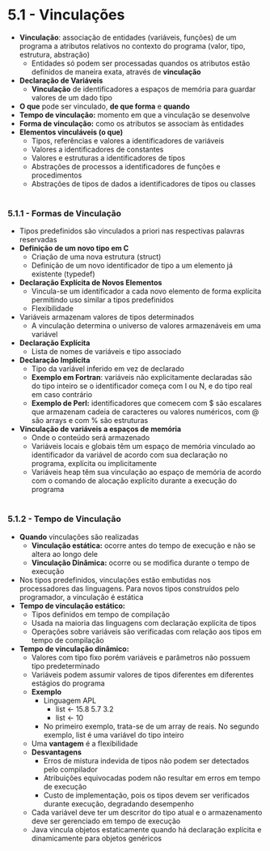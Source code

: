 # 5.1 - Vinculações

* **Vinculação**: associação de entidades (variáveis, funções) de um programa a atributos relativos no contexto do programa (valor, tipo, estrutura, abstração)
    * Entidades só podem ser processadas quandos os atributos estão definidos de maneira exata, através de **vinculação**
* **Declaração de Variáveis**
    * **Vinculação** de identificadores a espaços de memória para guardar valores de um dado tipo
* **O que** pode ser vinculado, **de que forma** e **quando**
* **Tempo de vinculação:** momento em que a vinculação se desenvolve
* **Forma de vinculação:** como os atributos se associam às entidades
* **Elementos vinculáveis (o que)**
    * Tipos, referências e valores a identificadores de variáveis
    * Valores a identificadores de constantes
    * Valores e estruturas a identificadores de tipos
    * Abstrações de processos a identificadores de funções e procedimentos
    * Abstrações de tipos de dados a identificadores de tipos ou classes
<br><br>
### 5.1.1 - Formas de Vinculação
* Tipos predefinidos são vinculados a priori nas respectivas palavras reservadas
* **Definição de um novo tipo em C**
    * Criação de uma nova estrutura (struct)
    * Definição de um novo identificador de tipo a um elemento já existente (typedef)
* **Declaração Explícita de Novos Elementos**
    * Vincula-se um identificador a cada novo elemento de forma explícita permitindo uso similar a tipos predefinidos
    * Flexibilidade
* Variáveis armazenam valores de tipos determinados
    * A vinculação determina o universo de valores armazenáveis em uma variável
* **Declaração Explícita**
    * Lista de nomes de variáveis e tipo associado
* **Declaração Implícita**
    * Tipo da variável inferido em vez de declarado
    * **Exemplo em Fortran**: variáveis não explicitamente declaradas são do tipo inteiro se o identificador começa com I ou N, e do tipo real em caso contrário
    * **Exemplo de Perl:** identificadores que comecem com $ são escalares que armazenam cadeia de caracteres ou valores numéricos, com @ são arrays e com % são estruturas
* **Vinculação de variáveis a espaços de memória**
    * Onde o conteúdo será armazenado
    * Variáveis locais e globais têm um espaço de memória vinculado ao identificador da variável de acordo com sua declaração no programa, explícita ou implicitamente
    * Variáveis heap têm sua vinculação ao espaço de memória de acordo com o comando de alocação explícito durante a execução do programa
<br><br>
### 5.1.2 - Tempo de Vinculação
* **Quando** vinculações são realizadas
    * **Vinculação estática:** ocorre antes do tempo de execução e não se altera ao longo dele
    * **Vinculação Dinâmica:** ocorre ou se modifica durante o tempo de execução
* Nos tipos predefinidos, vinculações estão embutidas nos processadores das linguagens. Para novos tipos construídos pelo programador, a vinculação é estática
* **Tempo de vinculação estático:**
    * Tipos definidos em tempo de compilação
    * Usada na maioria das linguagens com declaração explícita de tipos
    * Operações sobre variáveis são verificadas com relação aos tipos em tempo de compilação
* **Tempo de vinculação dinâmico:**
    * Valores com tipo fixo porém variáveis e parâmetros não possuem tipo predeterminado
    * Variáveis podem assumir valores de tipos diferentes em diferentes estágios do programa
    * **Exemplo**
        * Linguagem APL
            * list <- 15.8 5.7 3.2
            * list <- 10
        * No primeiro exemplo, trata-se de um array de reais. No segundo exemplo, list é uma variável do tipo inteiro
    * Uma **vantagem** é a flexibilidade
    * **Desvantagens** 
        * Erros de mistura indevida de tipos não podem ser detectados pelo compilador
        * Atribuições equivocadas podem não resultar em erros em tempo de execução
        * Custo de implementação, pois os tipos devem ser verificados durante execução, degradando desempenho
    * Cada variável deve ter um descritor do tipo atual e o armazenamento deve ser gerenciado em tempo de execução
    * Java vincula objetos estaticamente quando há declaração explícita e dinamicamente para objetos genéricos